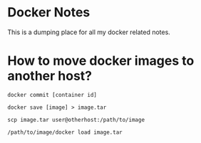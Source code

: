 # Docker Notes

This is a dumping place for all my docker related notes.

# How to move docker images to another host?

``
docker commit [container id]
``

``
docker save [image] > image.tar
``

``
scp image.tar user@otherhost:/path/to/image
``

``
/path/to/image/docker load image.tar
``
